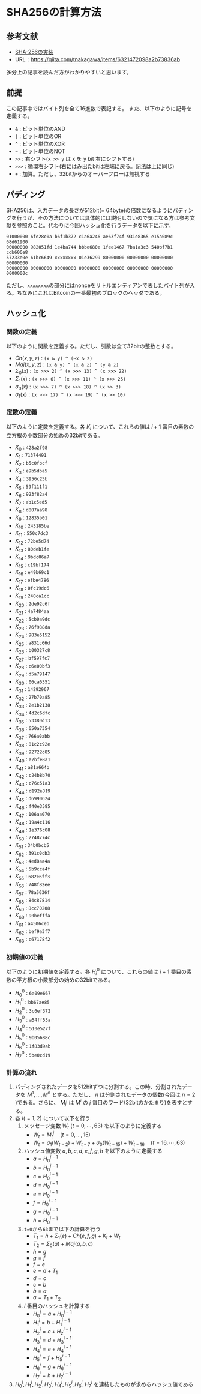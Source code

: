 # SHA256の計算方法

## 参考文献

- [SHA-256の実装](https://qiita.com/tnakagawa/items/6321472098a2b73836ab)
- URL：https://qiita.com/tnakagawa/items/6321472098a2b73836ab

多分上の記事を読んだ方がわかりやすいと思います。

## 前提

この記事中ではバイト列を全て16進数で表記する。
また、以下のように記号を定義する。

- `&` : ビット単位のAND
- `|` : ビット単位のOR
- `^` : ビット単位のXOR
- `~` : ビット単位のNOT
- `>>` : 右シフト(`x >> y` は x を y bit 右にシフトする)
- `>>>` : 循環右シフト(右にはみ出たbitは左端に戻る。記法は上に同じ)
- `+` : 加算。ただし、32bitからのオーバーフローは無視する

## パディング

SHA256は、入力データの長さが512bit(= 64byte)の倍数になるようにパディングを行うが、その方法については具体的には説明しないので気になる方は参考文献を参照のこと。代わりに今回ハッシュ化を行うデータを以下に示す。

```
01000000 6fe28c0a b6f1b372 c1a6a246 ae63f74f 931e8365 e15a089c 68d61900
00000000 982051fd 1e4ba744 bbbe680e 1fee1467 7ba1a3c3 540bf7b1 cdb606e8
57233e0e 61bc6649 xxxxxxxx 01e36299 80000000 00000000 00000000 00000000
00000000 00000000 00000000 00000000 00000000 00000000 00000000 0000000c
```

ただし、`xxxxxxxx`の部分にはnonceをリトルエンディアンで表したバイト列が入る。ちなみにこれはBitcoinの一番最初のブロックのヘッダである。

## ハッシュ化

### 関数の定義

以下のように関数を定義する。ただし、引数は全て32bitの整数とする。

- $Ch(x, y, z)$ : `(x & y) ^ (~x & z)`
- $Maj(x, y, z)$ : `(x & y) ^ (x & z) ^ (y & z)`
- $Σ_0(x)$ : `(x >>> 2) ^ (x >>> 13) ^ (x >>> 22)`
- $Σ_1(x)$ : `(x >>> 6) ^ (x >>> 11) ^ (x >>> 25)`
- $σ_0(x)$ : `(x >>> 7) ^ (x >>> 18) ^ (x >> 3)`
- $σ_1(x)$ : `(x >>> 17) ^ (x >>> 19) ^ (x >> 10)`

### 定数の定義

以下のように定数を定義する。各 $K_i$ について、これらの値は $i+1$ 番目の素数の立方根の小数部分の始めの32bitである。

- $K_0$ : `428a2f98`
- $K_1$ : `71374491`
- $K_2$ : `b5c0fbcf`
- $K_3$ : `e9b5dba5`
- $K_4$ : `3956c25b`
- $K_5$ : `59f111f1`
- $K_6$ : `923f82a4`
- $K_7$ : `ab1c5ed5`
- $K_8$ : `d807aa98`
- $K_9$ : `12835b01`
- $K_{10}$ : `243185be`
- $K_{11}$ : `550c7dc3`
- $K_{12}$ : `72be5d74`
- $K_{13}$ : `80deb1fe`
- $K_{14}$ : `9bdc06a7`
- $K_{15}$ : `c19bf174`
- $K_{16}$ : `e49b69c1`
- $K_{17}$ : `efbe4786`
- $K_{18}$ : `0fc19dc6`
- $K_{19}$ : `240ca1cc`
- $K_{20}$ : `2de92c6f`
- $K_{21}$ : `4a7484aa`
- $K_{22}$ : `5cb0a9dc`
- $K_{23}$ : `76f988da`
- $K_{24}$ : `983e5152`
- $K_{25}$ : `a831c66d`
- $K_{26}$ : `b00327c8`
- $K_{27}$ : `bf597fc7`
- $K_{28}$ : `c6e00bf3`
- $K_{29}$ : `d5a79147`
- $K_{30}$ : `06ca6351`
- $K_{31}$ : `14292967`
- $K_{32}$ : `27b70a85`
- $K_{33}$ : `2e1b2138`
- $K_{34}$ : `4d2c6dfc`
- $K_{35}$ : `53380d13`
- $K_{36}$ : `650a7354`
- $K_{37}$ : `766a0abb`
- $K_{38}$ : `81c2c92e`
- $K_{39}$ : `92722c85`
- $K_{40}$ : `a2bfe8a1`
- $K_{41}$ : `a81a664b`
- $K_{42}$ : `c24b8b70`
- $K_{43}$ : `c76c51a3`
- $K_{44}$ : `d192e819`
- $K_{45}$ : `d6990624`
- $K_{46}$ : `f40e3585`
- $K_{47}$ : `106aa070`
- $K_{48}$ : `19a4c116`
- $K_{49}$ : `1e376c08`
- $K_{50}$ : `2748774c`
- $K_{51}$ : `34b0bcb5`
- $K_{52}$ : `391c0cb3`
- $K_{53}$ : `4ed8aa4a`
- $K_{54}$ : `5b9cca4f`
- $K_{55}$ : `682e6ff3`
- $K_{56}$ : `748f82ee`
- $K_{57}$ : `78a5636f`
- $K_{58}$ : `84c87814`
- $K_{59}$ : `8cc70208`
- $K_{60}$ : `90befffa`
- $K_{61}$ : `a4506ceb`
- $K_{62}$ : `bef9a3f7`
- $K_{63}$ : `c67178f2`

### 初期値の定義

以下のように初期値を定義する。各 $H^0_i$ について、これらの値は $i+1$ 番目の素数の平方根の小数部分の始めの32bitである。

- $H^0_0$ : `6a09e667`
- $H^0_1$ : `bb67ae85`
- $H^0_2$ : `3c6ef372`
- $H^0_3$ : `a54ff53a`
- $H^0_4$ : `510e527f`
- $H^0_5$ : `9b05688c`
- $H^0_6$ : `1f83d9ab`
- $H^0_7$ : `5be0cd19`

### 計算の流れ

1. パディングされたデータを512bitずつに分割する。この時、分割されたデータを $M^1,\ldots, M^n$ とする。ただし、 $n$ は分割されたデータの個数(今回は $n = 2$ )である。さらに、 $M^i_j$ は $M^i$ の $j$ 番目のワード(32bitのかたまり)を表すとする。
1. 各 $i (= 1,2)$ について以下を行う
   1. メッセージ変数 $W_t\ (t=0,\cdots,63)$ を以下のように定義する
      - $W_t = M^i_t \quad (t=0,...,15)$
      - $W_t = σ_1(W_{t-2}) + W_{t-7} + σ_0(W_{t-15}) + W_{t-16} \quad (t=16,\cdots,63)$
    2. ハッシュ値変数 $a, b, c, d, e, f, g, h$ を以下のように定義する
       - $a = H^{i-1}_0$
       - $b = H^{i-1}_0$
       - $c = H^{i-1}_0$
       - $d = H^{i-1}_0$
       - $e = H^{i-1}_0$
       - $f = H^{i-1}_0$
       - $g = H^{i-1}_0$
       - $h = H^{i-1}_0$
    3. `t=0`から`63`まで以下の計算を行う
       - $T_1 = h + Σ_1(e) + Ch(e, f, g) + K_t + W_t$
       - $T_2 = Σ_0(a) + Maj(a, b, c)$
       - $h = g$
       - $g = f$
       - $f = e$
       - $e = d + T_1$
       - $d = c$
       - $c = b$
       - $b = a$
       - $a = T_1 + T_2$
    4. $i$ 番目のハッシュを計算する
       - $H^i_0 = a + H^{i-1}_0$
       - $H^i_1 = b + H^{i-1}_1$
       - $H^i_2 = c + H^{i-1}_2$
       - $H^i_3 = d + H^{i-1}_3$
       - $H^i_4 = e + H^{i-1}_4$
       - $H^i_5 = f + H^{i-1}_5$
       - $H^i_6 = g + H^{i-1}_6$
       - $H^i_7 = h + H^{i-1}_7$
1. $H^i_0, H^i_1, H^i_2, H^i_3, H^i_4, H^i_5, H^i_6, H^i_7$ を連結したものが求めるハッシュ値である
